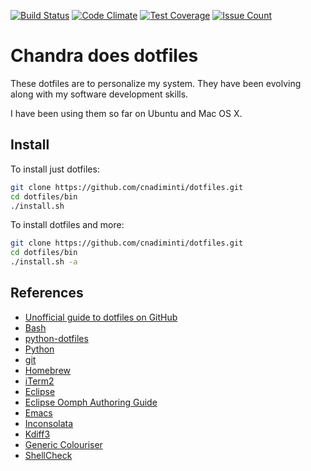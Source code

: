 [![Build Status](https://drone.io/github.com/cnadiminti/dotfiles/status.png)](https://drone.io/github.com/cnadiminti/dotfiles/latest)
[![Code Climate](https://codeclimate.com/github/cnadiminti/dotfiles/badges/gpa.svg)](https://codeclimate.com/github/cnadiminti/dotfiles)
[![Test Coverage](https://codeclimate.com/github/cnadiminti/dotfiles/badges/coverage.svg)](https://codeclimate.com/github/cnadiminti/dotfiles/coverage)
[![Issue Count](https://codeclimate.com/github/cnadiminti/dotfiles/badges/issue_count.svg)](https://codeclimate.com/github/cnadiminti/dotfiles)

# Chandra does dotfiles

These dotfiles are to personalize my system.
They have been evolving along with my software development skills.

I have been using them so far on Ubuntu and Mac OS X.

## Install

To install just dotfiles:

```sh
git clone https://github.com/cnadiminti/dotfiles.git
cd dotfiles/bin
./install.sh
```

To install dotfiles and more:

```sh
git clone https://github.com/cnadiminti/dotfiles.git
cd dotfiles/bin
./install.sh -a
```

## References

- [Unofficial guide to dotfiles on GitHub](https://dotfiles.github.io)
- [Bash](https://www.gnu.org/software/bash/manual/bashref.html)
- [python-dotfiles](https://github.com/shanx/python-dotfiles)
- [Python](https://www.python.org/)
- [git](https://git-scm.com/)
- [Homebrew](http://brew.sh)
- [iTerm2](https://www.iterm2.com/)
- [Eclipse](https://eclipse.org/)
- [Eclipse Oomph Authoring Guide](https://wiki.eclipse.org/Eclipse_Oomph_Authoring)
- [Emacs](https://www.gnu.org/software/emacs/)
- [Inconsolata](http://www.levien.com/type/myfonts/inconsolata.html)
- [Kdiff3](http://kdiff3.sourceforge.net/)
- [Generic Colouriser](https://github.com/garabik/grc)
- [ShellCheck](https://github.com/koalaman/shellcheck)
